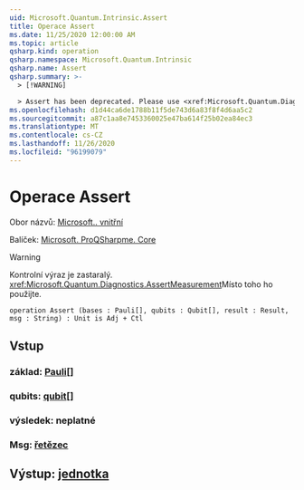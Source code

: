 ```yaml
---
uid: Microsoft.Quantum.Intrinsic.Assert
title: Operace Assert
ms.date: 11/25/2020 12:00:00 AM
ms.topic: article
qsharp.kind: operation
qsharp.namespace: Microsoft.Quantum.Intrinsic
qsharp.name: Assert
qsharp.summary: >-
  > [!WARNING]

  > Assert has been deprecated. Please use <xref:Microsoft.Quantum.Diagnostics.AssertMeasurement> instead.
ms.openlocfilehash: d1d44ca6de1788b11f5de743d6a83f8f4d6aa5c2
ms.sourcegitcommit: a87c1aa8e7453360025e47ba614f25b02ea84ec3
ms.translationtype: MT
ms.contentlocale: cs-CZ
ms.lasthandoff: 11/26/2020
ms.locfileid: "96199079"
---
```

# <a name="assert-operation"></a>Operace Assert

Obor názvů: [Microsoft.. vnitřní](xref:Microsoft.Quantum.Intrinsic)

Balíček: [Microsoft. ProQSharpme. Core](https://nuget.org/packages/Microsoft.Quantum.QSharp.Core)


> [!WARNING]
> Kontrolní výraz je zastaralý. <xref:Microsoft.Quantum.Diagnostics.AssertMeasurement>Místo toho ho použijte.



```qsharp
operation Assert (bases : Pauli[], qubits : Qubit[], result : Result, msg : String) : Unit is Adj + Ctl
```


## <a name="input"></a>Vstup

### <a name="bases--pauli"></a>základ: [Pauli](xref:microsoft.quantum.lang-ref.pauli)[]




### <a name="qubits--qubit"></a>qubits: [qubit](xref:microsoft.quantum.lang-ref.qubit)[]




### <a name="result--__invalidresult__"></a>výsledek: __neplatné <Result>__




### <a name="msg--string"></a>Msg: [řetězec](xref:microsoft.quantum.lang-ref.string)





## <a name="output--unit"></a>Výstup: [jednotka](xref:microsoft.quantum.lang-ref.unit)

